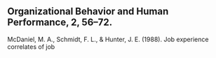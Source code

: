 ## Organizational Behavior and Human Performance, 2, 56–72.

McDaniel, M. A., Schmidt, F. L., & Hunter, J. E. (1988). Job experience correlates of job